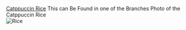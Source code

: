 [Catppuccin Rice](https://github.com/GlitchMill/dotfiles/tree/catppuccin) 
This can Be Found in one of the Branches Photo of the Catppuccin Rice\
![Rice](https://user-images.githubusercontent.com/101019414/163569780-9524bb95-0df6-4600-8489-f80786695821.png)
